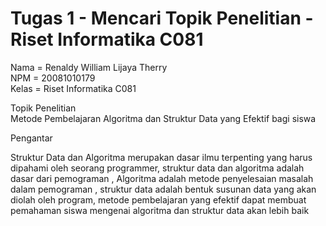 # Tugas 1 - Mencari Topik Penelitian - Riset Informatika C081

Nama = Renaldy William Lijaya Therry <br/>
NPM = 20081010179 <br/>
Kelas = Riset Informatika C081 <br/>

Topik Penelitian  <br />
Metode Pembelajaran Algoritma dan Struktur Data yang Efektif bagi siswa

Pengantar  <br />
<p> Struktur Data dan Algoritma merupakan dasar ilmu terpenting yang harus dipahami oleh seorang programmer, struktur data dan algoritma adalah dasar dari pemograman , 
    Algoritma adalah metode penyelesaian masalah dalam pemograman , struktur data adalah bentuk susunan data yang akan diolah oleh program, metode pembelajaran yang efektif
    dapat membuat pemahaman siswa mengenai algoritma dan struktur data akan lebih baik </p>
